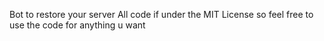 Bot to restore your server
All code if under the MIT License so feel free to use the code for anything u want
